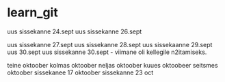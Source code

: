# learn_git

uus sissekanne 24.sept
uus sissekanne 26.sept

uus sissekanne 27.sept
uus sissekanne 28.sept
uus sissekaanne 29.sept
uus 30.sept
uus sissekanne 30.sept - viimane oli kellegile n2itamiseks.

teine oktoober
kolmas oktoober
neljas oktoober
kuues oktoobeer
seitsmes oktoober
sissekanee 17 oktoober
sissekanne 23 oct
